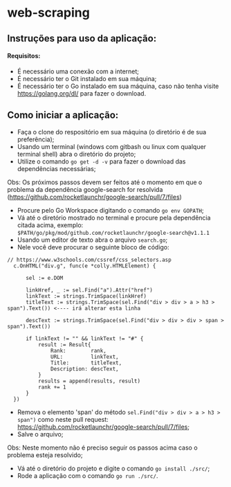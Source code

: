 # web-scraping

## Instruções para uso da aplicação:

#### Requisitos:
  - É necessário uma conexão com a internet;
  - É necessário ter o Git instalado em sua máquina;
  - É necessário ter o Go instalado em sua máquina, caso não tenha visite https://golang.org/dl/ para fazer o download.
  
## Como iniciar a aplicação:
  - Faça o clone do respositório em sua máquina (o diretório é de sua preferência);
  - Usando um terminal (windows com gitbash ou linux com qualquer terminal shell) abra o diretório do projeto;
  - Utilize o comando `go get -d -v` para fazer o download das dependências necessárias;
  
  <span color="orange">Obs</span>: Os próximos passos devem ser feitos até o momento em que o problema da dependência google-search for resolvida (https://github.com/rocketlaunchr/google-search/pull/7/files)
  
  - Procure pelo Go Workspace digitando o comando `go env GOPATH`;
  - Vá até o diretório mostrado no terminal e procure pela dependência citada acima, exemplo:
  `$PATH/go/pkg/mod/github.com/rocketlaunchr/google-search@v1.1.1`
  - Usando um editor de texto abra o arquivo `search.go`;
  - Nele você deve procurar o seguinte bloco de código:
  ```
  // https://www.w3schools.com/cssref/css_selectors.asp
	c.OnHTML("div.g", func(e *colly.HTMLElement) {

		sel := e.DOM

		linkHref, _ := sel.Find("a").Attr("href")
		linkText := strings.TrimSpace(linkHref)
		titleText := strings.TrimSpace(sel.Find("div > div > a > h3 > span").Text()) <---- irá alterar esta linha

		descText := strings.TrimSpace(sel.Find("div > div > div > span > span").Text())

		if linkText != "" && linkText != "#" {
			result := Result{
				Rank:        rank,
				URL:         linkText,
				Title:       titleText,
				Description: descText,
			}
			results = append(results, result)
			rank += 1
		}
	})
  ```
  - Remova o elemento 'span' do método `sel.Find("div > div > a > h3 > span")` como neste pull request: https://github.com/rocketlaunchr/google-search/pull/7/files;
  - Salve o arquivo;
  
<span color="orange">Obs</span>: Neste momento não é preciso seguir os passos acima caso o problema esteja resolvido;

  - Vá até o diretório do projeto e digite o comando `go install ./src/`;
  - Rode a aplicação com o comando `go run ./src/`.
